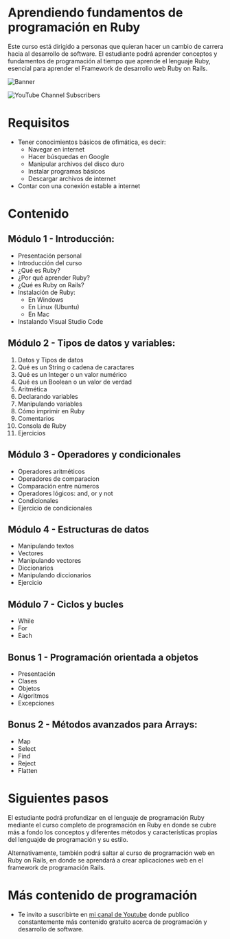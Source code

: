 # Aprendiendo fundamentos de programación en Ruby 

Este curso está dirigido a personas que quieran hacer un cambio de carrera hacia al desarrollo de software. El estudiante podrá aprender conceptos y fundamentos de programación al tiempo que aprende el lenguaje Ruby, esencial para aprender el Framework de desarrollo web Ruby on Rails.

![Banner](https://estoyprogramando.co/wp-content/uploads/2023/04/Texto-del-parrafo-1-1-1.jpg)

![YouTube Channel Subscribers](https://img.shields.io/youtube/channel/subscribers/UCtshJw-uPwhwo-f6450ftQA?label=Suscribirme&style=social)

# Requisitos

- Tener conocimientos básicos de ofimática, es decir:
  - Navegar en internet
  - Hacer búsquedas en Google
  - Manipular archivos del disco duro
  - Instalar programas básicos
  - Descargar archivos de internet
- Contar con una conexión estable a internet

# Contenido

## Módulo 1 - Introducción:
- Presentación personal
- Introducción del curso
- ¿Qué es Ruby?
- ¿Por qué aprender Ruby?
- ¿Qué es Ruby on Rails?
- Instalación de Ruby:
    - En Windows
    - En Linux (Ubuntu)
    - En Mac
- Instalando Visual Studio Code

## Módulo 2 - Tipos de datos y variables:
01. Datos y Tipos de datos
02. Qué es un String o cadena de caractares
03. Qué es un Integer o un valor numérico
04. Qué es un Boolean o un valor de verdad
05. Aritmética
06. Declarando variables
07. Manipulando variables
08. Cómo imprimir en Ruby
09. Comentarios
10. Consola de Ruby
11. Ejercicios

## Módulo 3 - Operadores y condicionales
- Operadores aritméticos
- Operadores de comparacion
- Comparación entre números
- Operadores lógicos: and, or y not
- Condicionales
- Ejercicio de condicionales

## Módulo 4 - Estructuras de datos
- Manipulando textos
- Vectores
- Manipulando vectores
- Diccionarios
- Manipulando diccionarios
- Ejercicio

## Módulo 7 - Ciclos y bucles
- While
- For
- Each

## Bonus 1 - Programación orientada a objetos
- Presentación
- Clases
- Objetos
- Algoritmos
- Excepciones

## Bonus 2 - Métodos avanzados para Arrays:
- Map
- Select
- Find
- Reject
- Flatten

# Siguientes pasos

El estudiante podrá profundizar en el lenguaje de programación Ruby mediante el curso completo de programación en Ruby en donde se cubre más a fondo los conceptos y diferentes métodos y características propias del lenguajde de programación y su estilo.

Alternativamente, también podrá saltar al curso de programación web en Ruby on Rails, en donde se aprendará a crear aplicaciones web en el framework de programación Rails.


# Más contenido de programación

- Te invito a suscribirte en [mi canal de Youtube](https://www.youtube.com/@EstoyProgramando?sub_confirmation=1) donde publico constantemente más contenido gratuito acerca de programación y desarrollo de software.